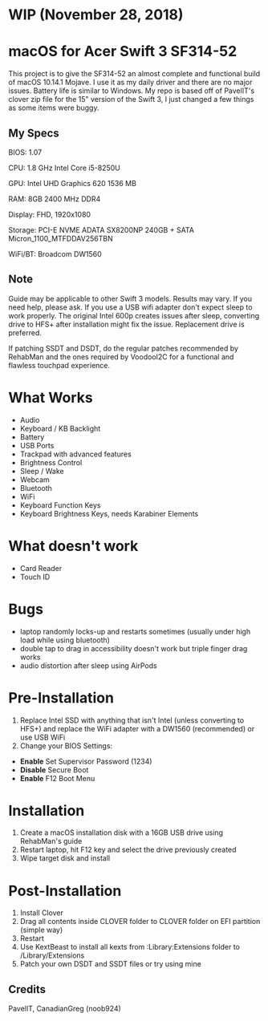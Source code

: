 # WIP (November 28, 2018)
# macOS for Acer Swift 3 SF314-52 
This project is to give the SF314-52 an almost complete and functional build of macOS 10.14.1 Mojave. I use it as my daily driver and there are no major issues. Battery life is similar to Windows. My repo is based off of PavelIT's clover zip file for the 15" version of the Swift 3, I just changed a few things as some items were buggy.

## My Specs
BIOS: 1.07

CPU: 1.8 GHz Intel Core i5-8250U

GPU: Intel UHD Graphics 620 1536 MB

RAM: 8GB 2400 MHz DDR4 

Display: FHD, 1920x1080

Storage: PCI-E NVME ADATA SX8200NP 240GB + SATA Micron_1100_MTFDDAV256TBN

WiFi/BT: Broadcom DW1560

## Note
Guide may be applicable to other Swift 3 models. Results may vary. If you need help, please ask.
If you use a USB wifi adapter don't expect sleep to work properly.
The original Intel 600p creates issues after sleep, converting drive to HFS+ after installation might fix the issue. Replacement drive is preferred.

If patching SSDT and DSDT, do the regular patches recommended by RehabMan and the ones required by VoodooI2C for a functional and flawless touchpad experience.

# What Works
- Audio
- Keyboard / KB Backlight
- Battery
- USB Ports
- Trackpad with advanced features
- Brightness Control
- Sleep / Wake
- Webcam
- Bluetooth
- WiFi
- Keyboard Function Keys
- Keyboard Brightness Keys, needs Karabiner Elements

# What doesn't work
- Card Reader
- Touch ID

# Bugs
- laptop randomly locks-up and restarts sometimes (usually under high load while using bluetooth)
- double tap to drag in accessibility doesn't work but triple finger drag works
- audio distortion after sleep using AirPods

# Pre-Installation
1. Replace Intel SSD with anything that isn't Intel (unless converting to HFS+) and replace the WiFi adapter with a DW1560 (recommended) or use USB WiFi
2. Change your BIOS Settings: 
  - **Enable** Set Supervisor Password (1234)
  - **Disable** Secure Boot
  - **Enable** F12 Boot Menu 
  
# Installation
1. Create a macOS installation disk with a 16GB USB drive using RehabMan's guide
2. Restart laptop, hit F12 key and select the drive previously created
3. Wipe target disk and install

# Post-Installation
1. Install Clover
2. Drag all contents inside CLOVER folder to CLOVER folder on EFI partition (simple way)
3. Restart
4. Use KextBeast to install all kexts from :Library:Extensions folder to /Library/Extensions
5. Patch your own DSDT and SSDT files or try using mine

## Credits
PavelIT, CanadianGreg (noob924)
